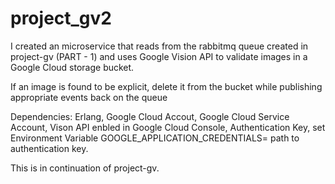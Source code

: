 # project_gv2
I created an microservice that reads from the rabbitmq queue created in project-gv (PART - 1) and uses Google Vision API to validate images in a Google Cloud storage bucket.

If an image is found to be explicit, delete it from the bucket while publishing appropriate events back on the queue

Dependencies: Erlang, Google Cloud Accout, Google Cloud Service Account, Vison API enbled in Google Cloud Console, Authentication Key, set Environment Variable GOOGLE_APPLICATION_CREDENTIALS= path to authentication key.

This is in continuation of project-gv.
